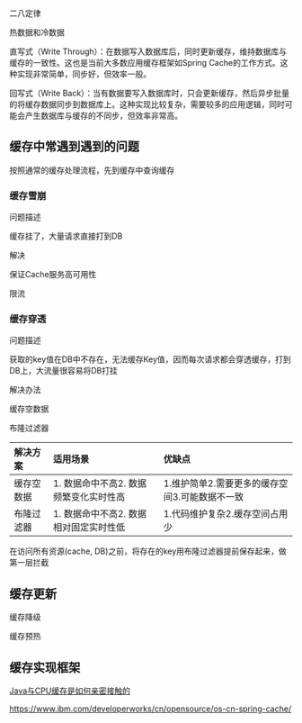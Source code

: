 二八定律

热数据和冷数据





直写式（Write Through）：在数据写入数据库后，同时更新缓存，维持数据库与缓存的一致性。这也是当前大多数应用缓存框架如Spring Cache的工作方式。这种实现非常简单，同步好，但效率一般。

回写式（Write Back）：当有数据要写入数据库时，只会更新缓存，然后异步批量的将缓存数据同步到数据库上。这种实现比较复杂，需要较多的应用逻辑，同时可能会产生数据库与缓存的不同步，但效率非常高。

## 缓存中常遇到遇到的问题

按照通常的缓存处理流程，先到缓存中查询缓存

### 缓存雪崩

问题描述

缓存挂了，大量请求直接打到DB

解决

保证Cache服务高可用性

限流

### 缓存穿透

问题描述

获取的key值在DB中不存在，无法缓存Key值，因而每次请求都会穿透缓存，打到DB上，大流量很容易将DB打挂

解决办法 

缓存空数据

布隆过滤器

| 解决方案   | 适用场景                               | 优缺点                                         |
| :--------- | :------------------------------------- | :--------------------------------------------- |
| 缓存空数据 | 1. 数据命中不高2. 数据频繁变化实时性高 | 1.维护简单2.需要更多的缓存空间3.可能数据不一致 |
| 布隆过滤器 | 1. 数据命中不高2. 数据相对固定实时性低 | 1.代码维护复杂2.缓存空间占用少                 |

在访问所有资源(cache, DB)之前，将存在的key用布隆过滤器提前保存起来，做第一层拦截







## 缓存更新

缓存降级

缓存预热



## 缓存实现框架



[Java与CPU缓存是如何亲密接触的](https://mp.weixin.qq.com/s/ODJqoiHYwAhRCMnVjunsbQ)

 

https://www.ibm.com/developerworks/cn/opensource/os-cn-spring-cache/